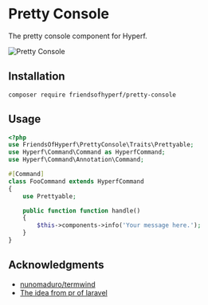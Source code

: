 # Pretty Console

The pretty console component for Hyperf.

![Pretty Console](https://user-images.githubusercontent.com/5457236/178333036-b11abb56-ba70-4c0d-a2f6-79afe3a0a78c.png)

## Installation

```shell
composer require friendsofhyperf/pretty-console
```

## Usage

```php
<?php
use FriendsOfHyperf\PrettyConsole\Traits\Prettyable;
use Hyperf\Command\Command as HyperfCommand;
use Hyperf\Command\Annotation\Command;

#[Command]
class FooCommand extends HyperfCommand
{
    use Prettyable;

    public function function handle()
    {
        $this->components->info('Your message here.');
    }
}
```

## Acknowledgments

- [nunomaduro/termwind](https://github.com/nunomaduro/termwind)
- [The idea from pr of laravel](https://github.com/laravel/framework/pull/43065)
